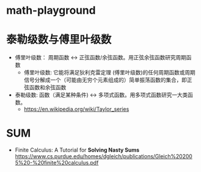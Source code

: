 # math-playground


# 泰勒级数与傅里叶级数
* 傅里叶级数： 周期函数 <-> 正弦函数/余弦函数。用正弦余弦函数研究周期函数
    * 傅里叶级数: 它能将满足狄利克雷定理 (傅里叶级数)的任何周期函数或周期信号分解成一个（可能由无穷个元素组成的）简单振荡函数的集合，即正弦函数和余弦函数
* 泰勒级数: 函数（满足某种条件) <-> 多项式函数。用多项式函数研究一大类函数。
    * https://en.wikipedia.org/wiki/Taylor_series
# SUM
* Finite Calculus: A Tutorial for **Solving Nasty Sums** https://www.cs.purdue.edu/homes/dgleich/publications/Gleich%202005%20-%20finite%20calculus.pdf 
